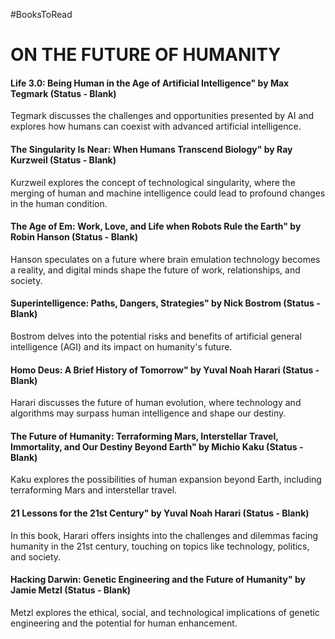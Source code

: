 #BooksToRead
# ON THE FUTURE OF HUMANITY

#### Life 3.0: Being Human in the Age of Artificial Intelligence" by Max Tegmark (Status - Blank)

Tegmark discusses the challenges and opportunities presented by AI and explores how humans can coexist with advanced artificial intelligence.

#### The Singularity Is Near: When Humans Transcend Biology" by Ray Kurzweil (Status - Blank)

Kurzweil explores the concept of technological singularity, where the merging of human and machine intelligence could lead to profound changes in the human condition.

#### The Age of Em: Work, Love, and Life when Robots Rule the Earth" by Robin Hanson (Status - Blank)

Hanson speculates on a future where brain emulation technology becomes a reality, and digital minds shape the future of work, relationships, and society.

#### Superintelligence: Paths, Dangers, Strategies" by Nick Bostrom (Status - Blank)

Bostrom delves into the potential risks and benefits of artificial general intelligence (AGI) and its impact on humanity's future.

#### Homo Deus: A Brief History of Tomorrow" by Yuval Noah Harari (Status - Blank)

Harari discusses the future of human evolution, where technology and algorithms may surpass human intelligence and shape our destiny.

#### The Future of Humanity: Terraforming Mars, Interstellar Travel, Immortality, and Our Destiny Beyond Earth" by Michio Kaku (Status - Blank)

Kaku explores the possibilities of human expansion beyond Earth, including terraforming Mars and interstellar travel.
#### 21 Lessons for the 21st Century" by Yuval Noah Harari (Status - Blank)

In this book, Harari offers insights into the challenges and dilemmas facing humanity in the 21st century, touching on topics like technology, politics, and society.

#### Hacking Darwin: Genetic Engineering and the Future of Humanity" by Jamie Metzl (Status - Blank)

Metzl explores the ethical, social, and technological implications of genetic engineering and the potential for human enhancement.